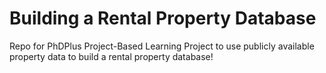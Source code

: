 # Building a Rental Property Database

Repo for PhDPlus Project-Based Learning Project to use publicly available property data to build a rental property database!
